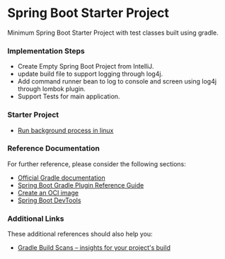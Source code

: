 # Spring Boot Starter Project
Minimum Spring Boot Starter Project with test classes built using gradle.

### Implementation Steps
- Create Empty Spring Boot Project from IntelliJ.
- update build file to support logging through log4j.
- Add command runner bean to log to console and screen using log4j through lombok plugin.
- Support Tests for main application.

### Starter Project
* [Run background process in linux](https://stackoverflow.com/questions/10408816/how-do-i-use-the-nohup-command-without-getting-nohup-out) 

### Reference Documentation
For further reference, please consider the following sections:

* [Official Gradle documentation](https://docs.gradle.org)
* [Spring Boot Gradle Plugin Reference Guide](https://docs.spring.io/spring-boot/docs/2.3.1.RELEASE/gradle-plugin/reference/html/)
* [Create an OCI image](https://docs.spring.io/spring-boot/docs/2.3.1.RELEASE/gradle-plugin/reference/html/#build-image)
* [Spring Boot DevTools](https://docs.spring.io/spring-boot/docs/2.3.1.RELEASE/reference/htmlsingle/#using-boot-devtools)

### Additional Links
These additional references should also help you:

* [Gradle Build Scans – insights for your project's build](https://scans.gradle.com#gradle)


